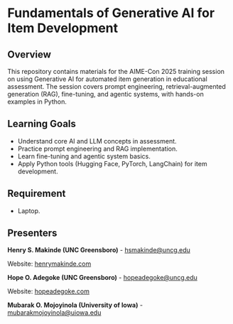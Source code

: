 # Fundamentals of Generative AI for Item Development  

## Overview  
This repository contains materials for the AIME-Con 2025 training session on using Generative AI for automated item generation in educational assessment. The session covers prompt engineering, retrieval-augmented generation (RAG), fine-tuning, and agentic systems, with hands-on examples in Python.  

## Learning Goals  
- Understand core AI and LLM concepts in assessment.  
- Practice prompt engineering and RAG implementation.  
- Learn fine-tuning and agentic system basics.  
- Apply Python tools (Hugging Face, PyTorch, LangChain) for item development.  

## Requirement  
- Laptop.

## Presenters  
**Henry S. Makinde (UNC Greensboro)** - [hsmakinde@uncg.edu](mailto:hsmakinde@uncg.edu)

Website: [henrymakinde.com](https://henrymakinde.com)  

**Hope O. Adegoke (UNC Greensboro)** - [hopeadegoke@uncg.edu](mailto:hopeadegoke@uncg.edu) 

Website: [hopeadegoke.com](https://hopeadegoke.com)  

**Mubarak O. Mojoyinola (University of Iowa)** - [mubarakmojoyinola@uiowa.edu](mailto:mubarakmojoyinola@uiowa.edu)  
